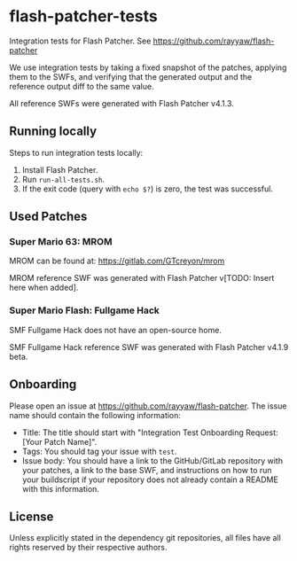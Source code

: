 # flash-patcher-tests
Integration tests for Flash Patcher. See https://github.com/rayyaw/flash-patcher

We use integration tests by taking a fixed snapshot of the patches, applying them to the SWFs, and verifying that the generated output and the reference output diff to the same value.

All reference SWFs were generated with Flash Patcher v4.1.3.

## Running locally

Steps to run integration tests locally:

1. Install Flash Patcher.
2. Run `run-all-tests.sh`.
3. If the exit code (query with `echo $?`) is zero, the test was successful.

## Used Patches

### Super Mario 63: MROM

MROM can be found at: https://gitlab.com/GTcreyon/mrom

MROM reference SWF was generated with Flash Patcher v[TODO: Insert here when added].

### Super Mario Flash: Fullgame Hack

SMF Fullgame Hack does not have an open-source home.

SMF Fullgame Hack reference SWF was generated with Flash Patcher v4.1.9 beta.

## Onboarding

Please open an issue at https://github.com/rayyaw/flash-patcher. The issue name should contain the following information:

- Title: The title should start with "Integration Test Onboarding Request: [Your Patch Name]".
- Tags: You should tag your issue with `test`.
- Issue body: You should have a link to the GitHub/GitLab repository with your patches, a link to the base SWF, and instructions on how to run your buildscript if your repository does not already contain a README with this information.

## License

Unless explicitly stated in the dependency git repositories, all files have all rights reserved by their respective authors.
